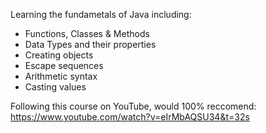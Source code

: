 Learning the fundametals of Java including:
- Functions, Classes & Methods
- Data Types and their properties
- Creating objects
- Escape sequences
- Arithmetic syntax
- Casting values

Following this course on YouTube, would 100% reccomend:
https://www.youtube.com/watch?v=eIrMbAQSU34&t=32s
